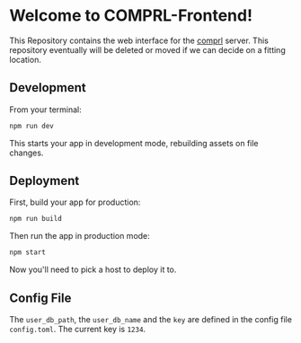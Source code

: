 # Welcome to COMPRL-Frontend!

This Repository contains the web interface for the [comprl](https://github.com/martius-lab/teamproject-competition-server) server.
This repository eventually will be deleted or moved if we can decide on a fitting location.
## Development

From your terminal:

```sh
npm run dev
```

This starts your app in development mode, rebuilding assets on file changes.

## Deployment

First, build your app for production:

```sh
npm run build
```

Then run the app in production mode:

```sh
npm start
```

Now you'll need to pick a host to deploy it to.

## Config File
The `user_db_path`, the `user_db_name` and the `key` are defined in the config file `config.toml`.
The current key is `1234`.